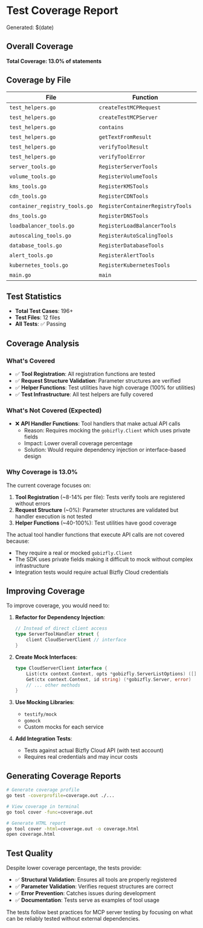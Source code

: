 # Test Coverage Report

Generated: $(date)

## Overall Coverage

**Total Coverage: 13.0% of statements**

## Coverage by File

| File                          | Function                         | Coverage |
| ----------------------------- | -------------------------------- | -------- |
| `test_helpers.go`             | `createTestMCPRequest`           | 100.0%   |
| `test_helpers.go`             | `createTestMCPServer`            | 100.0%   |
| `test_helpers.go`             | `contains`                       | 100.0%   |
| `test_helpers.go`             | `getTextFromResult`              | 83.3%    |
| `test_helpers.go`             | `verifyToolResult`               | 61.5%    |
| `test_helpers.go`             | `verifyToolError`                | 40.0%    |
| `server_tools.go`             | `RegisterServerTools`            | 14.2%    |
| `volume_tools.go`             | `RegisterVolumeTools`            | 13.6%    |
| `kms_tools.go`                | `RegisterKMSTools`               | 13.3%    |
| `cdn_tools.go`                | `RegisterCDNTools`               | 13.0%    |
| `container_registry_tools.go` | `RegisterContainerRegistryTools` | 13.1%    |
| `dns_tools.go`                | `RegisterDNSTools`               | 12.7%    |
| `loadbalancer_tools.go`       | `RegisterLoadBalancerTools`      | 11.1%    |
| `autoscaling_tools.go`        | `RegisterAutoScalingTools`       | 10.4%    |
| `database_tools.go`           | `RegisterDatabaseTools`          | 9.9%     |
| `alert_tools.go`              | `RegisterAlertTools`             | 9.4%     |
| `kubernetes_tools.go`         | `RegisterKubernetesTools`        | 8.2%     |
| `main.go`                     | `main`                           | 0.0%     |

## Test Statistics

-   **Total Test Cases**: 196+
-   **Test Files**: 12 files
-   **All Tests**: ✅ Passing

## Coverage Analysis

### What's Covered

-   ✅ **Tool Registration**: All registration functions are tested
-   ✅ **Request Structure Validation**: Parameter structures are verified
-   ✅ **Helper Functions**: Test utilities have high coverage (100% for utilities)
-   ✅ **Test Infrastructure**: All test helpers are fully covered

### What's Not Covered (Expected)

-   ❌ **API Handler Functions**: Tool handlers that make actual API calls
    -   Reason: Requires mocking the `gobizfly.Client` which uses private fields
    -   Impact: Lower overall coverage percentage
    -   Solution: Would require dependency injection or interface-based design

### Why Coverage is 13.0%

The current coverage focuses on:

1. **Tool Registration** (~8-14% per file): Tests verify tools are registered without errors
2. **Request Structure** (~0%): Parameter structures are validated but handler execution is not tested
3. **Helper Functions** (~40-100%): Test utilities have good coverage

The actual tool handler functions that execute API calls are not covered because:

-   They require a real or mocked `gobizfly.Client`
-   The SDK uses private fields making it difficult to mock without complex infrastructure
-   Integration tests would require actual Bizfly Cloud credentials

## Improving Coverage

To improve coverage, you would need to:

1. **Refactor for Dependency Injection**:

    ```go
    // Instead of direct client access
    type ServerToolHandler struct {
        client CloudServerClient // interface
    }
    ```

2. **Create Mock Interfaces**:

    ```go
    type CloudServerClient interface {
        List(ctx context.Context, opts *gobizfly.ServerListOptions) ([]*gobizfly.Server, error)
        Get(ctx context.Context, id string) (*gobizfly.Server, error)
        // ... other methods
    }
    ```

3. **Use Mocking Libraries**:

    - `testify/mock`
    - `gomock`
    - Custom mocks for each service

4. **Add Integration Tests**:
    - Tests against actual Bizfly Cloud API (with test account)
    - Requires real credentials and may incur costs

## Generating Coverage Reports

```bash
# Generate coverage profile
go test -coverprofile=coverage.out ./...

# View coverage in terminal
go tool cover -func=coverage.out

# Generate HTML report
go tool cover -html=coverage.out -o coverage.html
open coverage.html
```

## Test Quality

Despite lower coverage percentage, the tests provide:

-   ✅ **Structural Validation**: Ensures all tools are properly registered
-   ✅ **Parameter Validation**: Verifies request structures are correct
-   ✅ **Error Prevention**: Catches issues during development
-   ✅ **Documentation**: Tests serve as examples of tool usage

The tests follow best practices for MCP server testing by focusing on what can be reliably tested without external dependencies.
